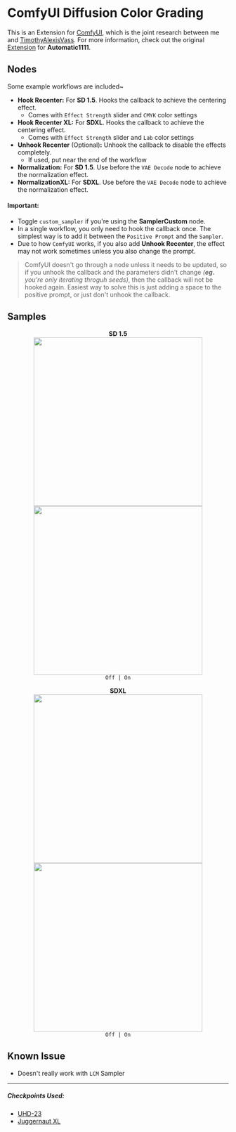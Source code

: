 ﻿# ComfyUI Diffusion Color Grading
This is an Extension for [ComfyUI](https://github.com/comfyanonymous/ComfyUI), which is the joint research between me and <ins>TimothyAlexisVass</ins>.
For more information, check out the original [Extension](https://github.com/Haoming02/sd-webui-diffusion-cg) for **Automatic1111**.

## Nodes
Some example workflows are included~

- **Hook Recenter:** For **SD 1.5**. Hooks the callback to achieve the centering effect.
  - Comes with `Effect Strength` slider and `CMYK` color settings
- **Hook Recenter XL:** For **SDXL**. Hooks the callback to achieve the centering effect.
  - Comes with `Effect Strength` slider and `Lab` color settings
- **Unhook Recenter** (Optional)**:** Unhook the callback to disable the effects completely.
  - If used, put near the end of the workflow
- **Normalization:** For **SD 1.5**. Use before the `VAE Decode` node to achieve the normalization effect.
- **NormalizationXL:** For **SDXL**. Use before the `VAE Decode` node to achieve the normalization effect.

#### Important:
- Toggle `custom_sampler` if you're using the **SamplerCustom** node.
- In a single workflow, you only need to hook the callback once. The simplest way is to add it between the `Positive Prompt` and the `Sampler`.
- Due to how `ComfyUI` works, if you also add **Unhook Recenter**, the effect may not work sometimes unless you also change the prompt.

> ComfyUI doesn't go through a node unless it needs to be updated, so if you unhook the callback and the parameters didn't change *(**eg.** you're only iterating throguh seeds)*, then the callback will not be hooked again. Easiest way to solve this is just adding a space to the positive prompt, or just don't unhook the callback.

## Samples

<p align="center">
<b>SD 1.5</b><br>
<img src="samples\1.5_off.jpg" width=384>
<img src="workflows\1.5_on.png" width=384>
<br><code>Off | On</code><br>
</p>

<p align="center">
<b>SDXL</b><br>
<img src="samples\xl_off.jpg" width=384>
<img src="workflows\xl_on.png" width=384>
<br><code>Off | On</code><br>
</p>

## Known Issue
- Doesn't really work with `LCM` Sampler

<hr>

##### Checkpoints Used:
- [UHD-23](https://civitai.com/models/22371/uhd-23)
- [Juggernaut XL](https://civitai.com/models/133005/juggernaut-xl)
